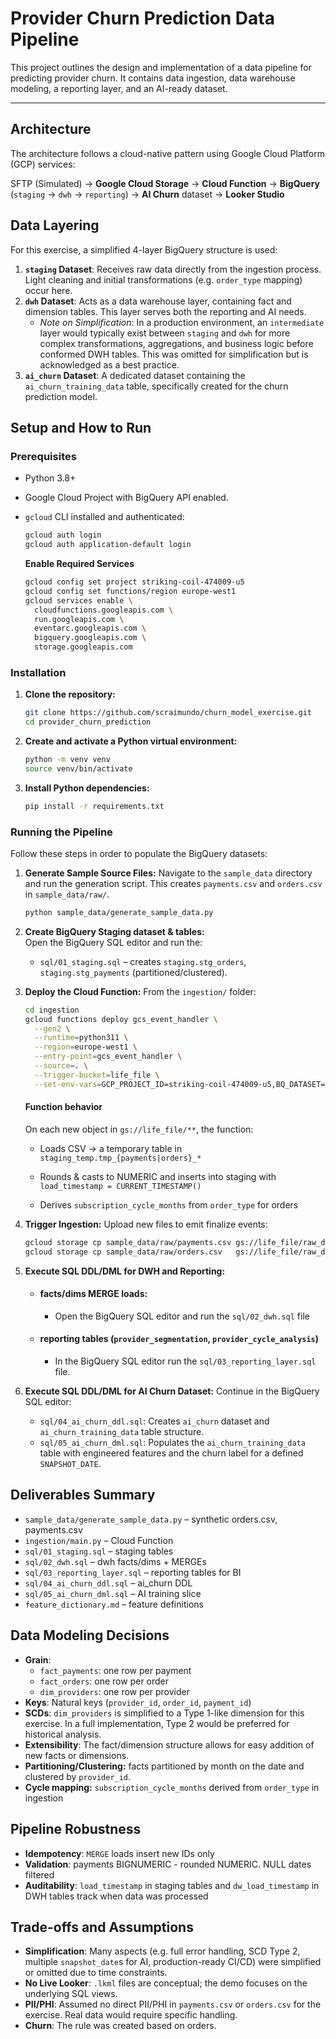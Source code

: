 # Provider Churn Prediction Data Pipeline

This project outlines the design and implementation of a data pipeline for predicting provider churn. It contains data ingestion, data warehouse modeling, a reporting layer, and an AI-ready dataset.

---

## Architecture

The architecture follows a cloud-native pattern using Google Cloud Platform (GCP) services:

SFTP (Simulated) → **Google Cloud Storage** → **Cloud Function** → **BigQuery** (`staging` → `dwh` → `reporting`) → **AI Churn** dataset → **Looker Studio**


## Data Layering

For this exercise, a simplified 4-layer BigQuery structure is used:

1.  **`staging` Dataset**: Receives raw data directly from the ingestion process. Light cleaning and initial transformations (e.g. `order_type` mapping) occur here.
2.  **`dwh` Dataset**: Acts as a data warehouse layer, containing fact and dimension tables. This layer serves both the reporting and AI needs.
    *   *Note on Simplification*: In a production environment, an `intermediate` layer would typically exist between `staging` and `dwh` for more complex transformations, aggregations, and business logic before conformed DWH tables. This was omitted for simplification but is acknowledged as a best practice.
3.  **`ai_churn` Dataset**: A dedicated dataset containing the `ai_churn_training_data` table, specifically created for the churn prediction model.

## Setup and How to Run

### Prerequisites

*   Python 3.8+
*   Google Cloud Project with BigQuery API enabled.
*   `gcloud` CLI installed and authenticated:

    ```bash
    gcloud auth login
    gcloud auth application-default login
    ```
    **Enable Required Services**

    ```bash
    gcloud config set project striking-coil-474009-u5
    gcloud config set functions/region europe-west1
    gcloud services enable \
      cloudfunctions.googleapis.com \
      run.googleapis.com \
      eventarc.googleapis.com \
      bigquery.googleapis.com \
      storage.googleapis.com
    ```

### Installation

1.  **Clone the repository:**
    ```bash
    git clone https://github.com/scraimundo/churn_model_exercise.git
    cd provider_churn_prediction
    ```

2.  **Create and activate a Python virtual environment:**
    ```bash
    python -m venv venv
    source venv/bin/activate  
    ```

3.  **Install Python dependencies:**
    ```bash
    pip install -r requirements.txt
    ```


### Running the Pipeline

Follow these steps in order to populate the BigQuery datasets:

1.  **Generate Sample Source Files:**
    Navigate to the `sample_data` directory and run the generation script. This creates `payments.csv` and `orders.csv` in `sample_data/raw/`.
    ```bash
    python sample_data/generate_sample_data.py
    ```

2.  **Create BigQuery Staging dataset & tables:**  
    Open the BigQuery SQL editor and run the:
    * `sql/01_staging.sql` – creates `staging.stg_orders`, `staging.stg_payments` (partitioned/clustered).

3.  **Deploy the Cloud Function:**
    From the `ingestion/` folder:
    ```bash
    cd ingestion
    gcloud functions deploy gcs_event_handler \
      --gen2 \
      --runtime=python311 \
      --region=europe-west1 \
      --entry-point=gcs_event_handler \
      --source=. \
      --trigger-bucket=life_file \
      --set-env-vars=GCP_PROJECT_ID=striking-coil-474009-u5,BQ_DATASET=staging,BQ_TEMP_DATASET=staging_temp
      ```
   
    #### Function behavior

    On each new object in `gs://life_file/**`, the function:

    * Loads CSV → a temporary table in `staging_temp.tmp_{payments|orders}_*` 

    * Rounds & casts to NUMERIC and inserts into staging with `load_timestamp = CURRENT_TIMESTAMP()`

    * Derives `subscription_cycle_months` from `order_type` for orders

4.  **Trigger Ingestion:**
    Upload new files to emit finalize events:
    ```bash
    gcloud storage cp sample_data/raw/payments.csv gs://life_file/raw_data/payments_2025-10-03.csv
    gcloud storage cp sample_data/raw/orders.csv   gs://life_file/raw_data/orders_2025-10-03.csv
    ```

5.  **Execute SQL DDL/DML for DWH and Reporting:**
    * #### facts/dims MERGE loads: 
      * Open the BigQuery SQL editor and run the `sql/02_dwh.sql` file

    * #### reporting tables (`provider_segmentation`, `provider_cycle_analysis`)

      * In the BigQuery SQL editor run the `sql/03_reporting_layer.sql` file.

6.  **Execute SQL DDL/DML for AI Churn Dataset:**
    Continue in the BigQuery SQL editor:
    *   `sql/04_ai_churn_ddl.sql`: Creates `ai_churn` dataset and `ai_churn_training_data` table structure.
    *   `sql/05_ai_churn_dml.sql`: Populates the `ai_churn_training_data` table with engineered features and the churn label for a defined `SNAPSHOT_DATE`.


## Deliverables Summary

* `sample_data/generate_sample_data.py` – synthetic orders.csv, payments.csv
* `ingestion/main.py` – Cloud Function 
* `sql/01_staging.sql` – staging tables 
* `sql/02_dwh.sql` – dwh facts/dims + MERGEs
* `sql/03_reporting_layer.sql` – reporting tables for BI
* `sql/04_ai_churn_ddl.sql` – ai_churn DDL 
* `sql/05_ai_churn_dml.sql` – AI training slice 
* `feature_dictionary.md` – feature definitions

## Data Modeling Decisions

*   **Grain**: 
    * `fact_payments`: one row per payment 
    * `fact_orders`: one row per order 
    * `dim_providers`: one row per provider
*   **Keys**: Natural keys (`provider_id`, `order_id`, `payment_id`)
*   **SCDs**: `dim_providers` is simplified to a Type 1-like dimension for this exercise. In a full implementation, Type 2 would be preferred for historical analysis.
*   **Extensibility**: The fact/dimension structure allows for easy addition of new facts or dimensions.
*   **Partitioning/Clustering:** facts partitioned by month on the date and clustered by `provider_id`.
*   **Cycle mapping:** `subscription_cycle_months` derived from `order_type` in ingestion

## Pipeline Robustness 

*   **Idempotency**: `MERGE` loads insert new IDs only
*   **Validation**: payments BIGNUMERIC - rounded NUMERIC. NULL dates filtered
*   **Auditability**: `load_timestamp` in staging tables and `dw_load_timestamp` in DWH tables track when data was processed

## Trade-offs and Assumptions

*   **Simplification**: Many aspects (e.g. full error handling, SCD Type 2, multiple `snapshot_date`s for AI, production-ready CI/CD) were simplified or omitted due to time constraints.
*   **No Live Looker**: `.lkml` files are conceptual; the demo focuses on the underlying SQL views.
*   **PII/PHI**: Assumed no direct PII/PHI in `payments.csv` or `orders.csv` for the exercise. Real data would require specific handling.
*   **Churn**: The rule was created based on orders.
